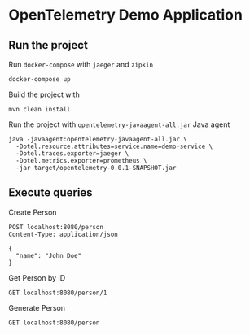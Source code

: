 # OpenTelemetry Demo Application

## Run the project
Run `docker-compose` with `jaeger` and `zipkin`
```shell
docker-compose up
```
Build the project with
```shell
mvn clean install
```
Run the project with `opentelemetry-javaagent-all.jar` Java agent
```shell
java -javaagent:opentelemetry-javaagent-all.jar \                                    
  -Dotel.resource.attributes=service.name=demo-service \
  -Dotel.traces.exporter=jaeger \
  -Dotel.metrics.exporter=prometheus \
  -jar target/opentelemetry-0.0.1-SNAPSHOT.jar
```

## Execute queries
Create Person
```http request
POST localhost:8080/person
Content-Type: application/json

{
  "name": "John Doe"
}
```

Get Person by ID
```http request
GET localhost:8080/person/1
```

Generate Person
```http request
GET localhost:8080/person
```
